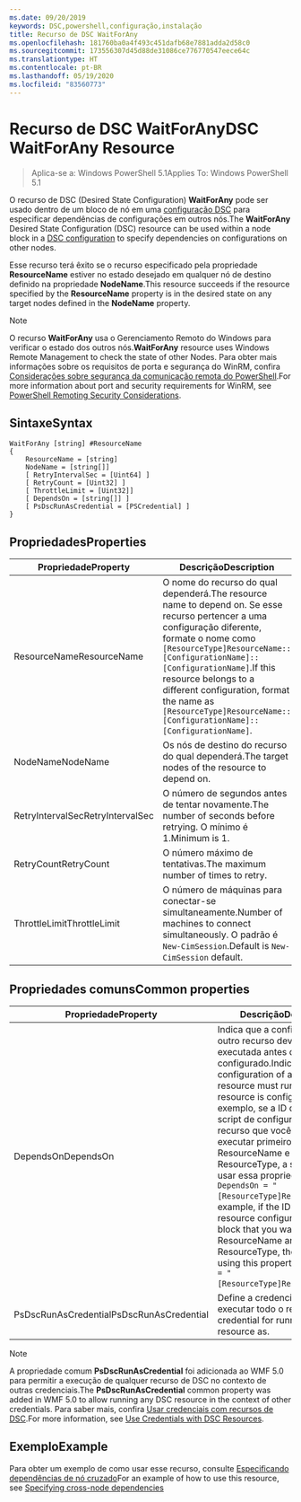 ```yaml
---
ms.date: 09/20/2019
keywords: DSC,powershell,configuração,instalação
title: Recurso de DSC WaitForAny
ms.openlocfilehash: 181760ba0a4f493c451dafb68e7881adda2d58c0
ms.sourcegitcommit: 173556307d45d88de31086ce776770547eece64c
ms.translationtype: HT
ms.contentlocale: pt-BR
ms.lasthandoff: 05/19/2020
ms.locfileid: "83560773"
---
```

# <a name="dsc-waitforany-resource"></a><span data-ttu-id="8ef23-103">Recurso de DSC WaitForAny</span><span class="sxs-lookup"><span data-stu-id="8ef23-103">DSC WaitForAny Resource</span></span>

> <span data-ttu-id="8ef23-104">Aplica-se a: Windows PowerShell 5.1</span><span class="sxs-lookup"><span data-stu-id="8ef23-104">Applies To: Windows PowerShell 5.1</span></span>

<span data-ttu-id="8ef23-105">O recurso de DSC (Desired State Configuration) **WaitForAny** pode ser usado dentro de um bloco de nó em uma [configuração DSC](../../../configurations/configurations.md) para especificar dependências de configurações em outros nós.</span><span class="sxs-lookup"><span data-stu-id="8ef23-105">The **WaitForAny** Desired State Configuration (DSC) resource can be used within a node block in a [DSC configuration](../../../configurations/configurations.md) to specify dependencies on configurations on other nodes.</span></span>

<span data-ttu-id="8ef23-106">Esse recurso terá êxito se o recurso especificado pela propriedade **ResourceName** estiver no estado desejado em qualquer nó de destino definido na propriedade **NodeName**.</span><span class="sxs-lookup"><span data-stu-id="8ef23-106">This resource succeeds if the resource specified by the **ResourceName** property is in the desired state on any target nodes defined in the **NodeName** property.</span></span>

> [!NOTE]
> <span data-ttu-id="8ef23-107">O recurso **WaitForAny** usa o Gerenciamento Remoto do Windows para verificar o estado dos outros nós.</span><span class="sxs-lookup"><span data-stu-id="8ef23-107">**WaitForAny** resource uses Windows Remote Management to check the state of other Nodes.</span></span> <span data-ttu-id="8ef23-108">Para obter mais informações sobre os requisitos de porta e segurança do WinRM, confira [Considerações sobre segurança da comunicação remota do PowerShell](/powershell/scripting/learn/remoting/winrmsecurity?view=powershell-6).</span><span class="sxs-lookup"><span data-stu-id="8ef23-108">For more information about port and security requirements for WinRM, see [PowerShell Remoting Security Considerations](/powershell/scripting/learn/remoting/winrmsecurity?view=powershell-6).</span></span>

## <a name="syntax"></a><span data-ttu-id="8ef23-109">Sintaxe</span><span class="sxs-lookup"><span data-stu-id="8ef23-109">Syntax</span></span>

```Syntax
WaitForAny [string] #ResourceName
{
    ResourceName = [string]
    NodeName = [string[]]
    [ RetryIntervalSec = [Uint64] ]
    [ RetryCount = [Uint32] ]
    [ ThrottleLimit = [Uint32]]
    [ DependsOn = [string[]] ]
    [ PsDscRunAsCredential = [PSCredential] ]
}
```

## <a name="properties"></a><span data-ttu-id="8ef23-110">Propriedades</span><span class="sxs-lookup"><span data-stu-id="8ef23-110">Properties</span></span>

|<span data-ttu-id="8ef23-111">Propriedade</span><span class="sxs-lookup"><span data-stu-id="8ef23-111">Property</span></span> |<span data-ttu-id="8ef23-112">Descrição</span><span class="sxs-lookup"><span data-stu-id="8ef23-112">Description</span></span> |
|---|---|
|<span data-ttu-id="8ef23-113">ResourceName</span><span class="sxs-lookup"><span data-stu-id="8ef23-113">ResourceName</span></span> |<span data-ttu-id="8ef23-114">O nome do recurso do qual dependerá.</span><span class="sxs-lookup"><span data-stu-id="8ef23-114">The resource name to depend on.</span></span> <span data-ttu-id="8ef23-115">Se esse recurso pertencer a uma configuração diferente, formate o nome como `[ResourceType]ResourceName::[ConfigurationName]::[ConfigurationName]`.</span><span class="sxs-lookup"><span data-stu-id="8ef23-115">If this resource belongs to a different configuration, format the name as `[ResourceType]ResourceName::[ConfigurationName]::[ConfigurationName]`.</span></span> |
|<span data-ttu-id="8ef23-116">NodeName</span><span class="sxs-lookup"><span data-stu-id="8ef23-116">NodeName</span></span> |<span data-ttu-id="8ef23-117">Os nós de destino do recurso do qual dependerá.</span><span class="sxs-lookup"><span data-stu-id="8ef23-117">The target nodes of the resource to depend on.</span></span> |
|<span data-ttu-id="8ef23-118">RetryIntervalSec</span><span class="sxs-lookup"><span data-stu-id="8ef23-118">RetryIntervalSec</span></span> |<span data-ttu-id="8ef23-119">O número de segundos antes de tentar novamente.</span><span class="sxs-lookup"><span data-stu-id="8ef23-119">The number of seconds before retrying.</span></span> <span data-ttu-id="8ef23-120">O mínimo é 1.</span><span class="sxs-lookup"><span data-stu-id="8ef23-120">Minimum is 1.</span></span> |
|<span data-ttu-id="8ef23-121">RetryCount</span><span class="sxs-lookup"><span data-stu-id="8ef23-121">RetryCount</span></span> |<span data-ttu-id="8ef23-122">O número máximo de tentativas.</span><span class="sxs-lookup"><span data-stu-id="8ef23-122">The maximum number of times to retry.</span></span> |
|<span data-ttu-id="8ef23-123">ThrottleLimit</span><span class="sxs-lookup"><span data-stu-id="8ef23-123">ThrottleLimit</span></span> |<span data-ttu-id="8ef23-124">O número de máquinas para conectar-se simultaneamente.</span><span class="sxs-lookup"><span data-stu-id="8ef23-124">Number of machines to connect simultaneously.</span></span> <span data-ttu-id="8ef23-125">O padrão é `New-CimSession`.</span><span class="sxs-lookup"><span data-stu-id="8ef23-125">Default is `New-CimSession` default.</span></span> |

## <a name="common-properties"></a><span data-ttu-id="8ef23-126">Propriedades comuns</span><span class="sxs-lookup"><span data-stu-id="8ef23-126">Common properties</span></span>

|<span data-ttu-id="8ef23-127">Propriedade</span><span class="sxs-lookup"><span data-stu-id="8ef23-127">Property</span></span> |<span data-ttu-id="8ef23-128">Descrição</span><span class="sxs-lookup"><span data-stu-id="8ef23-128">Description</span></span> |
|---|---|
|<span data-ttu-id="8ef23-129">DependsOn</span><span class="sxs-lookup"><span data-stu-id="8ef23-129">DependsOn</span></span> |<span data-ttu-id="8ef23-130">Indica que a configuração de outro recurso deve ser executada antes de ele ser configurado.</span><span class="sxs-lookup"><span data-stu-id="8ef23-130">Indicates that the configuration of another resource must run before this resource is configured.</span></span> <span data-ttu-id="8ef23-131">Por exemplo, se a ID do bloco de script de configuração do recurso que você deseja executar primeiro for ResourceName e seu tipo for ResourceType, a sintaxe para usar essa propriedade será `DependsOn = "[ResourceType]ResourceName"`.</span><span class="sxs-lookup"><span data-stu-id="8ef23-131">For example, if the ID of the resource configuration script block that you want to run first is ResourceName and its type is ResourceType, the syntax for using this property is `DependsOn = "[ResourceType]ResourceName"`.</span></span> |
|<span data-ttu-id="8ef23-132">PsDscRunAsCredential</span><span class="sxs-lookup"><span data-stu-id="8ef23-132">PsDscRunAsCredential</span></span> |<span data-ttu-id="8ef23-133">Define a credencial para executar todo o recurso.</span><span class="sxs-lookup"><span data-stu-id="8ef23-133">Sets the credential for running the entire resource as.</span></span> |

> [!NOTE]
> <span data-ttu-id="8ef23-134">A propriedade comum **PsDscRunAsCredential** foi adicionada ao WMF 5.0 para permitir a execução de qualquer recurso de DSC no contexto de outras credenciais.</span><span class="sxs-lookup"><span data-stu-id="8ef23-134">The **PsDscRunAsCredential** common property was added in WMF 5.0 to allow running any DSC resource in the context of other credentials.</span></span> <span data-ttu-id="8ef23-135">Para saber mais, confira [Usar credenciais com recursos de DSC](../../../configurations/runasuser.md).</span><span class="sxs-lookup"><span data-stu-id="8ef23-135">For more information, see [Use Credentials with DSC Resources](../../../configurations/runasuser.md).</span></span>

## <a name="example"></a><span data-ttu-id="8ef23-136">Exemplo</span><span class="sxs-lookup"><span data-stu-id="8ef23-136">Example</span></span>

<span data-ttu-id="8ef23-137">Para obter um exemplo de como usar esse recurso, consulte [Especificando dependências de nó cruzado](../../../configurations/crossNodeDependencies.md)</span><span class="sxs-lookup"><span data-stu-id="8ef23-137">For an example of how to use this resource, see [Specifying cross-node dependencies](../../../configurations/crossNodeDependencies.md)</span></span>
